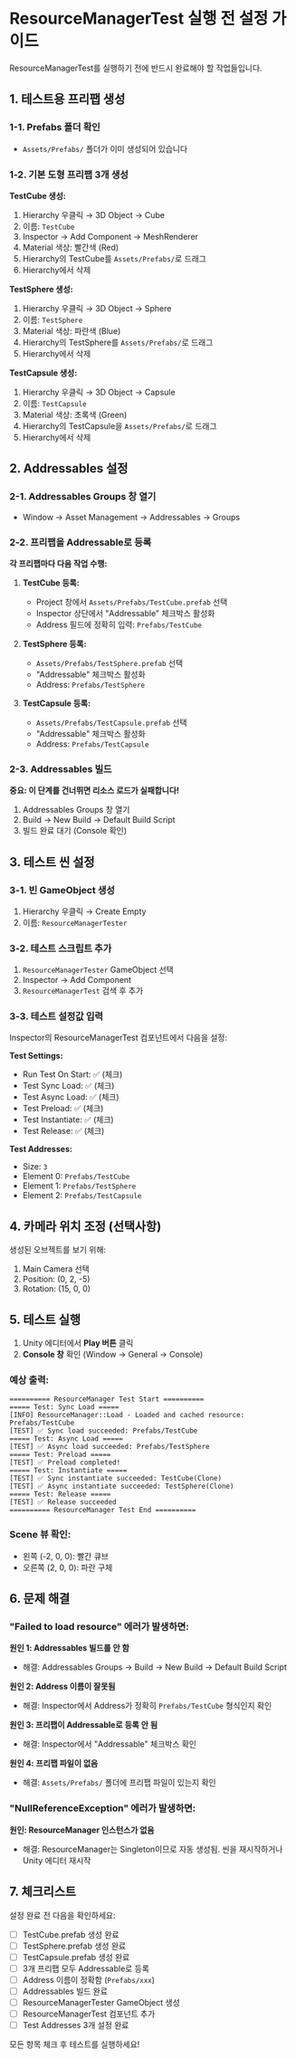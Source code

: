 # ResourceManagerTest 실행 전 설정 가이드

ResourceManagerTest를 실행하기 전에 반드시 완료해야 할 작업들입니다.

## 1. 테스트용 프리팹 생성

### 1-1. Prefabs 폴더 확인
- `Assets/Prefabs/` 폴더가 이미 생성되어 있습니다

### 1-2. 기본 도형 프리팹 3개 생성

**TestCube 생성:**
1. Hierarchy 우클릭 → 3D Object → Cube
2. 이름: `TestCube`
3. Inspector → Add Component → MeshRenderer
4. Material 색상: 빨간색 (Red)
5. Hierarchy의 TestCube를 `Assets/Prefabs/`로 드래그
6. Hierarchy에서 삭제

**TestSphere 생성:**
1. Hierarchy 우클릭 → 3D Object → Sphere
2. 이름: `TestSphere`
3. Material 색상: 파란색 (Blue)
4. Hierarchy의 TestSphere를 `Assets/Prefabs/`로 드래그
5. Hierarchy에서 삭제

**TestCapsule 생성:**
1. Hierarchy 우클릭 → 3D Object → Capsule
2. 이름: `TestCapsule`
3. Material 색상: 초록색 (Green)
4. Hierarchy의 TestCapsule을 `Assets/Prefabs/`로 드래그
5. Hierarchy에서 삭제

## 2. Addressables 설정

### 2-1. Addressables Groups 창 열기
- Window → Asset Management → Addressables → Groups

### 2-2. 프리팹을 Addressable로 등록

**각 프리팹마다 다음 작업 수행:**

1. **TestCube 등록:**
   - Project 창에서 `Assets/Prefabs/TestCube.prefab` 선택
   - Inspector 상단에서 "Addressable" 체크박스 활성화
   - Address 필드에 정확히 입력: `Prefabs/TestCube`

2. **TestSphere 등록:**
   - `Assets/Prefabs/TestSphere.prefab` 선택
   - "Addressable" 체크박스 활성화
   - Address: `Prefabs/TestSphere`

3. **TestCapsule 등록:**
   - `Assets/Prefabs/TestCapsule.prefab` 선택
   - "Addressable" 체크박스 활성화
   - Address: `Prefabs/TestCapsule`

### 2-3. Addressables 빌드

**중요: 이 단계를 건너뛰면 리소스 로드가 실패합니다!**

1. Addressables Groups 창 열기
2. Build → New Build → Default Build Script
3. 빌드 완료 대기 (Console 확인)

## 3. 테스트 씬 설정

### 3-1. 빈 GameObject 생성
1. Hierarchy 우클릭 → Create Empty
2. 이름: `ResourceManagerTester`

### 3-2. 테스트 스크립트 추가
1. `ResourceManagerTester` GameObject 선택
2. Inspector → Add Component
3. `ResourceManagerTest` 검색 후 추가

### 3-3. 테스트 설정값 입력

Inspector의 ResourceManagerTest 컴포넌트에서 다음을 설정:

**Test Settings:**
- Run Test On Start: ✅ (체크)
- Test Sync Load: ✅ (체크)
- Test Async Load: ✅ (체크)
- Test Preload: ✅ (체크)
- Test Instantiate: ✅ (체크)
- Test Release: ✅ (체크)

**Test Addresses:**
- Size: `3`
- Element 0: `Prefabs/TestCube`
- Element 1: `Prefabs/TestSphere`
- Element 2: `Prefabs/TestCapsule`

## 4. 카메라 위치 조정 (선택사항)

생성된 오브젝트를 보기 위해:
1. Main Camera 선택
2. Position: (0, 2, -5)
3. Rotation: (15, 0, 0)

## 5. 테스트 실행

1. Unity 에디터에서 **Play 버튼** 클릭
2. **Console 창** 확인 (Window → General → Console)

### 예상 출력:
```
========== ResourceManager Test Start ==========
===== Test: Sync Load =====
[INFO] ResourceManager::Load - Loaded and cached resource: Prefabs/TestCube
[TEST] ✅ Sync load succeeded: Prefabs/TestCube
===== Test: Async Load =====
[TEST] ✅ Async load succeeded: Prefabs/TestSphere
===== Test: Preload =====
[TEST] ✅ Preload completed!
===== Test: Instantiate =====
[TEST] ✅ Sync instantiate succeeded: TestCube(Clone)
[TEST] ✅ Async instantiate succeeded: TestSphere(Clone)
===== Test: Release =====
[TEST] ✅ Release succeeded
========== ResourceManager Test End ==========
```

### Scene 뷰 확인:
- 왼쪽 (-2, 0, 0): 빨간 큐브
- 오른쪽 (2, 0, 0): 파란 구체

## 6. 문제 해결

### "Failed to load resource" 에러가 발생하면:

**원인 1: Addressables 빌드를 안 함**
- 해결: Addressables Groups → Build → New Build → Default Build Script

**원인 2: Address 이름이 잘못됨**
- 해결: Inspector에서 Address가 정확히 `Prefabs/TestCube` 형식인지 확인

**원인 3: 프리팹이 Addressable로 등록 안 됨**
- 해결: Inspector에서 "Addressable" 체크박스 확인

**원인 4: 프리팹 파일이 없음**
- 해결: `Assets/Prefabs/` 폴더에 프리팹 파일이 있는지 확인

### "NullReferenceException" 에러가 발생하면:

**원인: ResourceManager 인스턴스가 없음**
- 해결: ResourceManager는 Singleton이므로 자동 생성됨. 씬을 재시작하거나 Unity 에디터 재시작

## 7. 체크리스트

설정 완료 전 다음을 확인하세요:

- [ ] TestCube.prefab 생성 완료
- [ ] TestSphere.prefab 생성 완료
- [ ] TestCapsule.prefab 생성 완료
- [ ] 3개 프리팹 모두 Addressable로 등록
- [ ] Address 이름이 정확함 (`Prefabs/xxx`)
- [ ] Addressables 빌드 완료
- [ ] ResourceManagerTester GameObject 생성
- [ ] ResourceManagerTest 컴포넌트 추가
- [ ] Test Addresses 3개 설정 완료

모든 항목 체크 후 테스트를 실행하세요!
